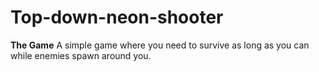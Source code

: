 # Top-down-neon-shooter

**The Game**
A simple game where you need to survive as long as you can while enemies spawn around you.

